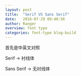 ```yaml
---
layout: post
title:  "Serif VS Sans Serif"
date:   2016-07-29 09:40:56
author: Ranger
overview: font type
categories: font-type blog-build
---
```

首先是中英文对照

Serif -> 衬线体

Sans Serif -> 无衬线体

